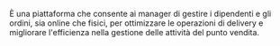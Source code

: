 È una piattaforma che consente ai manager di gestire i dipendenti e gli ordini, sia online che fisici, per ottimizzare le operazioni di delivery e migliorare l'efficienza nella gestione delle attività del punto vendita.